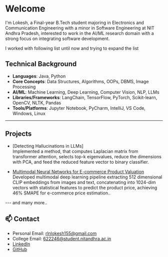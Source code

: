 #  Welcome

I'm Lokesh, a Final-year B.Tech student majoring in Electronics and Communication Engineering with a minor in Software Engineering at NIT Andhra Pradesh, interested to work in the AI/ML research domain with a strong focus on integrating software development.

I worked with following list until now and trying to expand the list
## Technical Background

- **Languages**: Java, Python  
- **Core Concepts**: Data Structures, Algorithms, OOPs, DBMS, Image Processing
- **AI/ML**: Machine Learning, Deep Learning, Computer Vision, NLP, LLMs  
- **Libraries/Frameworks**: LangChain, TensorFlow, PyTorch, Scikit-learn, OpenCV, NLTK, Pandas  
- **Tools/Platforms**: Jupyter Notebook, PyCharm, IntelliJ, VS Code, Windows, Linux

---

## Projects

-  [Detecting Hallucinations in LLMs]  
  Implemented a method, that computes Laplacian matrix from transformer attention, selects top-k eigenvalues, reduce the dimensions with PCA, and feed the reduced feature vector to binary classifier.

-  [Multimodal Neural Networks for E-commerce Product Valuation]()  
  Developed multimodal deep learning pipeline extracting 512 dimensional CLIP embeddings from images and text, concatenating into 1024-dim vectors with statistical features to predict the product price, achieving 46% SMAPE for e-commerce price estimation..

--- and many more..



## 📫 Contact

-  Personal Email: rlnlokesh155@gmail.com
-  College Email: 622246@student.nitandhra.ac.in
-  [LinkedIn](https://linkedin.com/in/rlnl)  
-  [GitHub](https://github.com/rlnlokesh)
